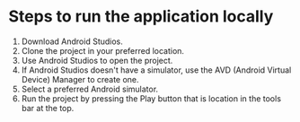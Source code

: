 # Steps to run the application locally
1. Download Android Studios.
2. Clone the project in your preferred location.
3. Use Android Studios to open the project.
4. If Android Studios doesn't have a simulator, use the AVD (Android Virtual Device) Manager to create one.
5. Select a preferred Android simulator.
6. Run the project by pressing the Play button that is location in the tools bar at the top.
